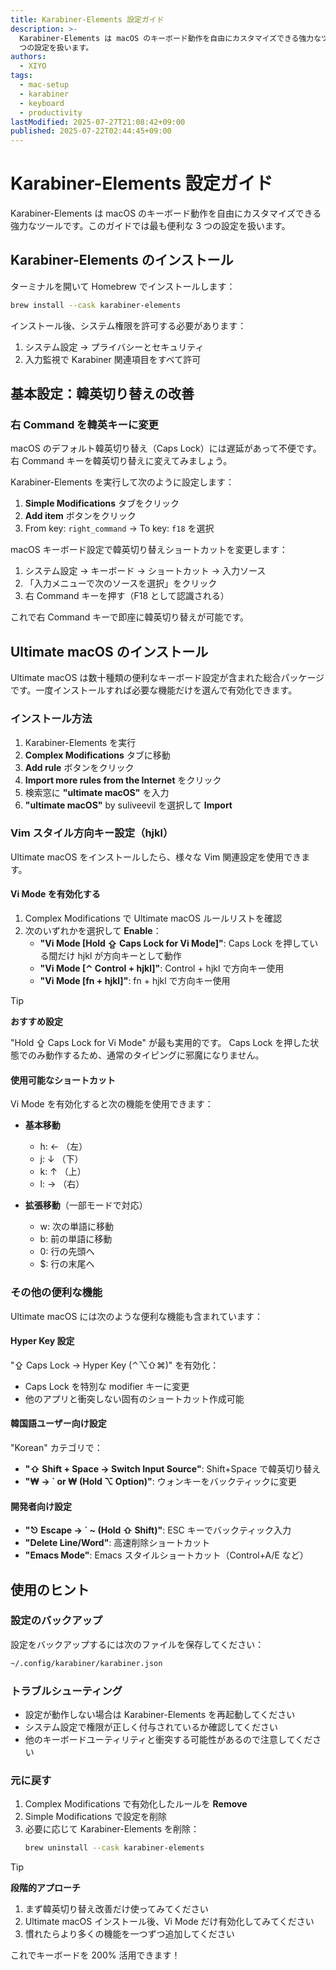 ```yaml
---
title: Karabiner-Elements 設定ガイド
description: >-
  Karabiner-Elements は macOS のキーボード動作を自由にカスタマイズできる強力なツールです。このガイドでは最も便利な 3
  つの設定を扱います。
authors:
  - XIYO
tags:
  - mac-setup
  - karabiner
  - keyboard
  - productivity
lastModified: 2025-07-27T21:08:42+09:00
published: 2025-07-22T02:44:45+09:00
---
```


# Karabiner-Elements 設定ガイド

Karabiner-Elements は macOS のキーボード動作を自由にカスタマイズできる強力なツールです。このガイドでは最も便利な 3 つの設定を扱います。

## Karabiner-Elements のインストール

ターミナルを開いて Homebrew でインストールします：

```bash
brew install --cask karabiner-elements
```

インストール後、システム権限を許可する必要があります：
1. システム設定 → プライバシーとセキュリティ
2. 入力監視で Karabiner 関連項目をすべて許可

## 基本設定：韓英切り替えの改善

### 右 Command を韓英キーに変更

macOS のデフォルト韓英切り替え（Caps Lock）には遅延があって不便です。右 Command キーを韓英切り替えに変えてみましょう。

Karabiner-Elements を実行して次のように設定します：

1. **Simple Modifications** タブをクリック
2. **Add item** ボタンをクリック
3. From key: `right_command` → To key: `f18` を選択

macOS キーボード設定で韓英切り替えショートカットを変更します：

1. システム設定 → キーボード → ショートカット → 入力ソース
2. 「入力メニューで次のソースを選択」をクリック
3. 右 Command キーを押す（F18 として認識される）

これで右 Command キーで即座に韓英切り替えが可能です。

## Ultimate macOS のインストール

Ultimate macOS は数十種類の便利なキーボード設定が含まれた総合パッケージです。一度インストールすれば必要な機能だけを選んで有効化できます。

### インストール方法

1. Karabiner-Elements を実行
2. **Complex Modifications** タブに移動
3. **Add rule** ボタンをクリック
4. **Import more rules from the Internet** をクリック
5. 検索窓に **"ultimate macOS"** を入力
6. **"ultimate macOS"** by suliveevil を選択して **Import**

### Vim スタイル方向キー設定（hjkl）

Ultimate macOS をインストールしたら、様々な Vim 関連設定を使用できます。

#### Vi Mode を有効化する

1. Complex Modifications で Ultimate macOS ルールリストを確認
2. 次のいずれかを選択して **Enable**：
   - **"Vi Mode [Hold ⇪ Caps Lock for Vi Mode]"**: Caps Lock を押している間だけ hjkl が方向キーとして動作
   - **"Vi Mode [⌃ Control + hjkl]"**: Control + hjkl で方向キー使用
   - **"Vi Mode [fn + hjkl]"**: fn + hjkl で方向キー使用

> [!TIP]
> **おすすめ設定**
> 
> "Hold ⇪ Caps Lock for Vi Mode" が最も実用的です。
> Caps Lock を押した状態でのみ動作するため、通常のタイピングに邪魔になりません。

#### 使用可能なショートカット

Vi Mode を有効化すると次の機能を使用できます：

- **基本移動**
  - h: ← （左）
  - j: ↓ （下）
  - k: ↑ （上）
  - l: → （右）

- **拡張移動**（一部モードで対応）
  - w: 次の単語に移動
  - b: 前の単語に移動
  - 0: 行の先頭へ
  - $: 行の末尾へ

### その他の便利な機能

Ultimate macOS には次のような便利な機能も含まれています：

#### Hyper Key 設定
"⇪ Caps Lock → Hyper Key (⌃⌥⇧⌘)" を有効化：
- Caps Lock を特別な modifier キーに変更
- 他のアプリと衝突しない固有のショートカット作成可能

#### 韓国語ユーザー向け設定
"Korean" カテゴリで：
- **"⇧ Shift + Space → Switch Input Source"**: Shift+Space で韓英切り替え
- **"₩ → ` or ₩ (Hold ⌥ Option)"**: ウォンキーをバックティックに変更

#### 開発者向け設定
- **"⎋ Escape → ` ~ (Hold ⇧ Shift)"**: ESC キーでバックティック入力
- **"Delete Line/Word"**: 高速削除ショートカット
- **"Emacs Mode"**: Emacs スタイルショートカット（Control+A/E など）

## 使用のヒント

### 設定のバックアップ
設定をバックアップするには次のファイルを保存してください：
```bash
~/.config/karabiner/karabiner.json
```

### トラブルシューティング
- 設定が動作しない場合は Karabiner-Elements を再起動してください
- システム設定で権限が正しく付与されているか確認してください
- 他のキーボードユーティリティと衝突する可能性があるので注意してください

### 元に戻す
1. Complex Modifications で有効化したルールを **Remove**
2. Simple Modifications で設定を削除
3. 必要に応じて Karabiner-Elements を削除：
   ```bash
   brew uninstall --cask karabiner-elements
   ```

> [!TIP]
> **段階的アプローチ**
> 
> 1. まず韓英切り替え改善だけ使ってみてください
> 2. Ultimate macOS インストール後、Vi Mode だけ有効化してみてください
> 3. 慣れたらより多くの機能を一つずつ追加してください

これでキーボードを 200% 活用できます！
